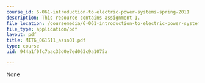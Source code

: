 ```yaml
---
course_id: 6-061-introduction-to-electric-power-systems-spring-2011
description: This resource contains assignment 1.
file_location: /coursemedia/6-061-introduction-to-electric-power-systems-spring-2011/944a1f0fc7aac33d0e7ed063c9a1075a_MIT6_061S11_assn01.pdf
file_type: application/pdf
layout: pdf
title: MIT6_061S11_assn01.pdf
type: course
uid: 944a1f0fc7aac33d0e7ed063c9a1075a

---
```

None